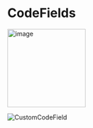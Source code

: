 # CodeFields


<img width="176" alt="image" src="https://user-images.githubusercontent.com/83034148/200137043-c8e2c726-5152-47bb-8c36-f97cb38524da.png">


![CustomCodeField](https://user-images.githubusercontent.com/83034148/200137704-1a5107db-c379-4661-84b5-f8f96c6fd736.gif)

